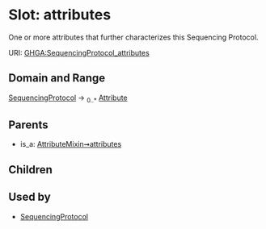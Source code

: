 
# Slot: attributes


One or more attributes that further characterizes this Sequencing Protocol.

URI: [GHGA:SequencingProtocol_attributes](https://w3id.org/GHGA/SequencingProtocol_attributes)


## Domain and Range

[SequencingProtocol](SequencingProtocol.md) &#8594;  <sub>0..\*</sub> [Attribute](Attribute.md)

## Parents

 *  is_a: [AttributeMixin➞attributes](AttributeMixin_attributes.md)

## Children


## Used by

 * [SequencingProtocol](SequencingProtocol.md)
